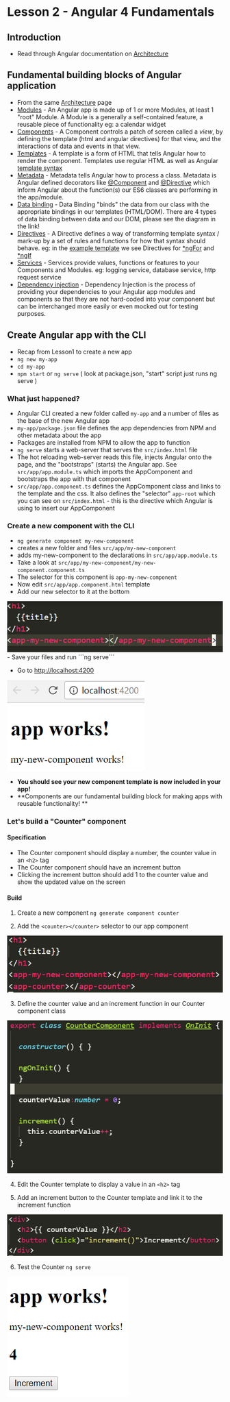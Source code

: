 # Lesson 2 - Angular 4 Fundamentals

## Introduction
- Read through Angular documentation on [Architecture](https://angular.io/guide/architecture) 

## Fundamental building blocks of Angular application 
- From the same [Architecture](https://angular.io/guide/architecture#wrap-up) page 
- [Modules](https://angular.io/guide/architecture#modules) - An Angular app is made up of 1 or more Modules, at least 1 "root" Module. A Module is a generally a self-contained feature, a reusable piece of functionality eg: a calendar widget 
- [Components](https://angular.io/guide/architecture#components) - A Component controls a patch of screen called a *view*, by defining the template (html and angular directives) for that view, and the interactions of data and events in that view. 
- [Templates](https://angular.io/guide/architecture#templates) - A template is a form of HTML that tells Angular how to render the component. Templates use regular HTML as well as Angular [template syntax](https://angular.io/guide/template-syntax)
- [Metadata](https://angular.io/guide/architecture#metadata) - Metadata tells Angular how to process a class. Metadata is Angular defined decorators like [@Component](https://angular.io/api/core/Component) and [@Directive](https://angular.io/api/core/Directive) which inform Angular about the function(s) our ES6 classes are performing in the app/module.
- [Data binding](https://angular.io/guide/architecture#data-binding) - Data Binding "binds" the data from our class with the appropriate bindings in our templates (HTML/DOM). There are 4 types of data binding between data and our DOM, please see the diagram in the link!
- [Directives](https://angular.io/guide/architecture#directives) - A Directive defines a way of transforming template syntax / mark-up by a set of rules and functions for how that syntax should behave. eg: in the [example template](https://angular.io/guide/architecture#templates) we see Directives for [\*ngFor](https://angular.io/api/common/NgForOf) and [\*ngIf](https://angular.io/api/common/NgIf) 
- [Services](https://angular.io/guide/architecture#services) - Services provide values, functions or features to your Components and Modules. eg: logging service, database service, http request service 
- [Dependency injection](https://angular.io/guide/architecture#dependency-injection) - Dependency Injection is the process of providing your dependencies to your Angular app modules and components so that they are not hard-coded into your component but can be interchanged more easily or even mocked out for testing purposes. 

## Create Angular app with the CLI 
- Recap from Lesson1 to create a new app
- ```ng new my-app```
- ```cd my-app```
- ```npm start``` or ```ng serve``` ( look at package.json, "start" script just runs ng serve )

### What just happened? 
- Angular CLI created a new folder called ```my-app``` and a number of files as the base of the new Angular app
- ```my-app/package.json``` file defines the app dependencies from NPM and other metadata about the app
- Packages are installed from NPM to allow the app to function
- ```ng serve``` starts a web-server that serves the ```src/index.html``` file
- The hot reloading web-server reads this file, injects Angular onto the page, and the "bootstraps" (starts) the Angular app. See ```src/app/app.module.ts``` which imports the AppComponent and bootstraps the app with that component
- ```src/app/app.component.ts``` defines the AppComponent class and links to the template and the css. It also defines the "selector" ```app-root``` which you can see on ```src/index.html``` - this is the directive which Angular is using to insert our AppComponent 

### Create a new component with the CLI 
- ```ng generate component my-new-component``` 
- creates a new folder and files ```src/app/my-new-component```
- adds my-new-component to the declarations in ```src/app/app.module.ts```
- Take a look at ```src/app/my-new-component/my-new-component.component.ts``` 
- The selector for this component is ```app-my-new-component```
- Now edit ```src/app/app.component.html``` template 
- Add our new selector to it at the bottom 
<img src="img/newcomponent.png">
- Save your files and run ```ng serve``` 

- Go to [http://localhost:4200](http://localhost:4200)

<img src="img/app1.png">

- **You should see your new component template is now included in your app!**
- **Components are our fundamental building block for making apps with reusable functionality! **

### Let's build a "Counter" component
#### Specification
- The Counter component should display a number, the counter value in an ```<h2>``` tag
- The Counter component should have an increment button
- Clicking the increment button should add 1 to the counter value and show the updated value on the screen

#### Build

1. Create a new component ```ng generate component counter```

2. Add the ```<counter></counter>``` selector to our app component

<img src="img/counter1.png">

3. Define the counter value and an increment function in our Counter component class

<img src="img/counter2.png">

4. Edit the Counter template to display a value in an ```<h2>``` tag

5. Add an increment button to the Counter template and link it to the increment function

<img src="img/counter3.png">

6. Test the Counter ```ng serve```

<img src="img/counter4.png">

